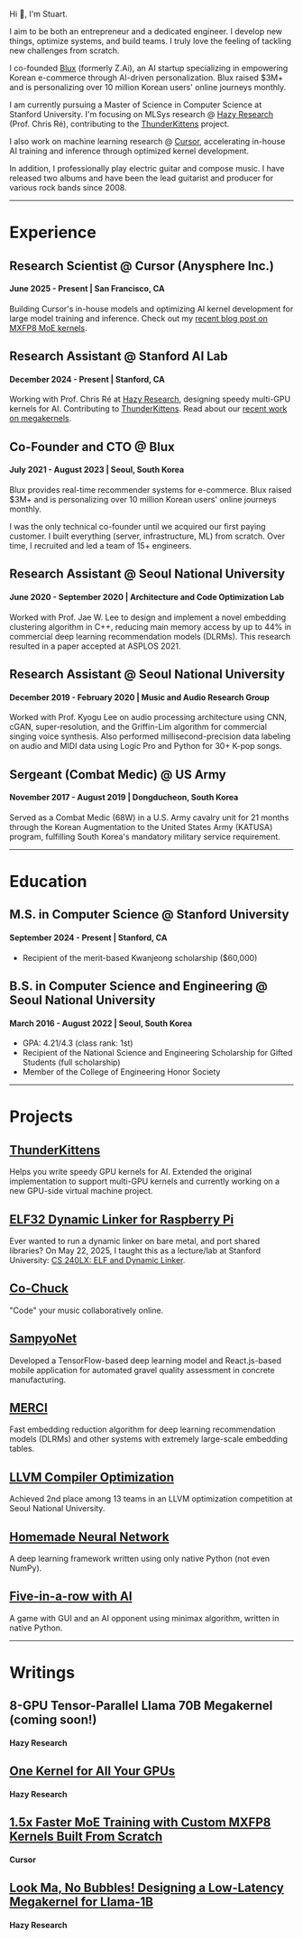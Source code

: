 Hi 👋, I'm Stuart.

I aim to be both an entrepreneur and a dedicated engineer. I develop new things, optimize systems, and build teams. I truly love the feeling of tackling new challenges from scratch.

I co-founded [Blux](https://blux.ai/) (formerly Z.Ai), an AI startup specializing in empowering Korean e-commerce through AI-driven personalization. Blux raised $3M+ and is personalizing over 10 million Korean users' online journeys monthly.

I am currently pursuing a Master of Science in Computer Science at Stanford University. I'm focusing on MLSys research @ [Hazy Research](https://hazyresearch.stanford.edu/) (Prof. Chris Ré), contributing to the [ThunderKittens](https://github.com/HazyResearch/ThunderKittens) project.

I also work on machine learning research @ [Cursor](https://www.cursor.com/), accelerating in-house AI training and inference through optimized kernel development.

In addition, I professionally play electric guitar and compose music. I have released two albums and have been the lead guitarist and producer for various rock bands since 2008.

---

# Experience

## Research Scientist @ Cursor (Anysphere Inc.)
#### June 2025 - Present | San Francisco, CA

Building Cursor's in-house models and optimizing AI kernel development for large model training and inference. Check out my [recent blog post on MXFP8 MoE kernels](https://cursor.com/blog/kernels).

## Research Assistant @ Stanford AI Lab
#### December 2024 - Present | Stanford, CA

Working with Prof. Chris Ré at [Hazy Research](https://hazyresearch.stanford.edu/), designing speedy multi-GPU kernels for AI. Contributing to [ThunderKittens](https://github.com/HazyResearch/ThunderKittens). Read about our [recent work on megakernels](https://hazyresearch.stanford.edu/blog/2025-05-27-no-bubbles).

## Co-Founder and CTO @ Blux
#### July 2021 - August 2023 | Seoul, South Korea

Blux provides real-time recommender systems for e-commerce. Blux raised $3M+ and is personalizing over 10 million Korean users' online journeys monthly.

I was the only technical co-founder until we acquired our first paying customer. I built everything (server, infrastructure, ML) from scratch. Over time, I recruited and led a team of 15+ engineers.

## Research Assistant @ Seoul National University
#### June 2020 - September 2020 | Architecture and Code Optimization Lab

Worked with Prof. Jae W. Lee to design and implement a novel embedding clustering algorithm in C++, reducing main memory access by up to 44% in commercial deep learning recommendation models (DLRMs). This research resulted in a paper accepted at ASPLOS 2021.

## Research Assistant @ Seoul National University
#### December 2019 - February 2020 | Music and Audio Research Group

Worked with Prof. Kyogu Lee on audio processing architecture using CNN, cGAN, super-resolution, and the Griffin-Lim algorithm for commercial singing voice synthesis. Also performed millisecond-precision data labeling on audio and MIDI data using Logic Pro and Python for 30+ K-pop songs.

## Sergeant (Combat Medic) @ US Army
#### November 2017 - August 2019 | Dongducheon, South Korea

Served as a Combat Medic (68W) in a U.S. Army cavalry unit for 21 months through the Korean Augmentation to the United States Army (KATUSA) program, fulfilling South Korea's mandatory military service requirement.

---

# Education

## M.S. in Computer Science @ Stanford University
#### September 2024 - Present | Stanford, CA
* Recipient of the merit-based Kwanjeong scholarship ($60,000)

## B.S. in Computer Science and Engineering @ Seoul National University
#### March 2016 - August 2022 | Seoul, South Korea
* GPA: 4.21/4.3 (class rank: 1st)
* Recipient of the National Science and Engineering Scholarship for Gifted Students (full scholarship)
* Member of the College of Engineering Honor Society

---

# Projects

## [ThunderKittens](https://github.com/HazyResearch/ThunderKittens)
Helps you write speedy GPU kernels for AI. Extended the original implementation to support multi-GPU kernels and currently working on a new GPU-side virtual machine project.

## [ELF32 Dynamic Linker for Raspberry Pi](https://github.com/StuartSul/elf32-dynamic-linker-rpi)
Ever wanted to run a dynamic linker on bare metal, and port shared libraries? On May 22, 2025, I taught this as a lecture/lab at Stanford University: [CS 240LX: ELF and Dynamic Linker](https://github.com/dddrrreee/cs240lx-25spr/tree/main/labs/15-elf-dynamic-linker).

## [Co-Chuck](https://github.com/StuartSul/co-chuck)
"Code" your music collaboratively online.

## [SampyoNet](https://github.com/StuartSul/SampyoNet)
Developed a TensorFlow-based deep learning model and React.js-based mobile application for automated gravel quality assessment in concrete manufacturing.

## [MERCI](https://github.com/SNU-ARC/MERCI)
Fast embedding reduction algorithm for deep learning recommendation models (DLRMs) and other systems with extremely large-scale embedding tables.

## [LLVM Compiler Optimization](https://github.com/StuartSul/SWPP2020_Spring_Project_Team4)
Achieved 2nd place among 13 teams in an LLVM optimization competition at Seoul National University.

## [Homemade Neural Network](https://github.com/StuartSul/Homemade_Neural_Network)
A deep learning framework written using only native Python (not even NumPy).

## [Five-in-a-row with AI](https://github.com/StuartSul/Five_in_a_Row)
A game with GUI and an AI opponent using minimax algorithm, written in native Python.

---

# Writings

## 8-GPU Tensor-Parallel Llama 70B Megakernel (coming soon!)
#### Hazy Research

## [One Kernel for All Your GPUs](https://hazyresearch.stanford.edu/blog/2025-09-22-pgl)
#### Hazy Research

## [1.5x Faster MoE Training with Custom MXFP8 Kernels Built From Scratch](https://cursor.com/blog/kernels)
#### Cursor

## [Look Ma, No Bubbles! Designing a Low-Latency Megakernel for Llama-1B](https://hazyresearch.stanford.edu/blog/2025-05-27-no-bubbles)
#### Hazy Research

<!-- ---

# More About Me

## Technical Skills

### Languages

English, Korean

### Programming Languages

Python, Java, C, C++, JavaScript, TypeScript, HTML, CSS, SQL, Shell

### 'Libraries & Frameworks'

FastAPI, Flask, React.js, Redis, PostgreSQL, NumPy, Pandas, Spark, TensorFlow, PyTorch

### 'DevOps & MLOps'

Linux Administration, Docker, Kubernetes, Helm, AWS (VPC, EC2, ECS, EKS, EBS, ELB, S3, RDS, DynamoDB, ElastiCache, Lambda, API Gateway, SMS, SNS, SQS, Glue, MWAA, Route53, CloudFront, CodePipeline, CodeBuild, CloudFormation, Secrets Manager, KMS, CloudWatch, CloudTrail), Azure, Terraform, GitHub Actions, Jenkins, Argo CD, Elasticsearch, Logstash, Fluentbit, Kibana, Prometheus, Loki, Grafana, Apache Airflow, MLflow, TensorFlow Serving, Karpenter, Sealed Secrets, Milvus

## Music

I am a guitarist, sound engineer, and composer with 2 albums released on major streaming platforms such as Spotify and Apple Music. Since 2008, I have served as the lead guitarist for various rock bands, performing in 2~3 rock concerts every year before COVID-19.

## U.S. Army

I served as a Combat Medic in a U.S. Army cavalry unit from November 2017 to August 2019 (21 months). This was possible through the Korean Augmentation to the United States Army (KATUSA) program, which allowed me to fulfill South Korea's military service requirement while serving in the U.S. Army. -->
